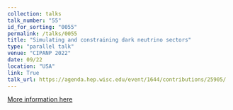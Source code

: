 ```yaml
---
collection: talks
talk_number: "55"
id_for_sorting: "0055"
permalink: /talks/0055
title: "Simulating and constraining dark neutrino sectors" 
type: "parallel talk"
venue: "CIPANP 2022"
date: 09/22
location: "USA"
link: True 
talk_url: https://agenda.hep.wisc.edu/event/1644/contributions/25905/ 
---
```


[More information here](https://agenda.hep.wisc.edu/event/1644/contributions/25905/)
